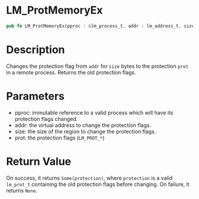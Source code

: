 # LM_ProtMemoryEx

```rust
pub fn LM_ProtMemoryEx(pproc : &lm_process_t, addr : lm_address_t, size : lm_size_t, prot : lm_prot_t) -> Option<lm_prot_t>
```

# Description

Changes the protection flag from `addr` for `size` bytes to the protection `prot` in a remote process. Returns the old protection flags.

# Parameters

- pproc: immutable reference to a valid process which will have its protection flags changed.
- addr: the virtual address to change the protection flags.
- size: the size of the region to change the protection flags.
- prot: the protection flags (`LM_PROT_*`)

# Return Value

On success, it returns `Some(protection)`, where `protection` is a valid `lm_prot_t` containing the old protection flags before changing. On failure, it returns `None`.

